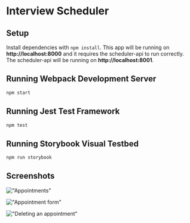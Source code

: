 # Interview Scheduler

## Setup

Install dependencies with `npm install`.
This app will be running on **http://localhost:8000** and it requires the scheduler-api to run correctly. The scheduler-api will be running on **http://localhost:8001**.

## Running Webpack Development Server

```sh
npm start
```

## Running Jest Test Framework

```sh
npm test
```

## Running Storybook Visual Testbed

```sh
npm run storybook
```

## Screenshots
!["Appointments"](https://github.com/luke-yin/scheduler/blob/master/docs/appointments.jpeg?raw=true)

!["Appointment form"](https://github.com/luke-yin/scheduler/blob/master/docs/appointment-form.jpeg?raw=true)

!["Deleting an appointment"](https://github.com/luke-yin/scheduler/blob/master/docs/appointment-delete.jpeg?raw=true)